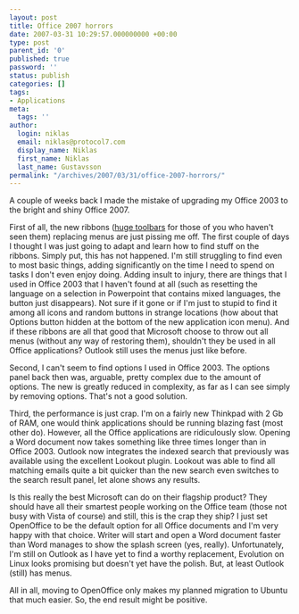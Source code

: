 ```yaml
---
layout: post
title: Office 2007 horrors
date: 2007-03-31 10:29:57.000000000 +00:00
type: post
parent_id: '0'
published: true
password: ''
status: publish
categories: []
tags:
- Applications
meta:
  tags: ''
author:
  login: niklas
  email: niklas@protocol7.com
  display_name: Niklas
  first_name: Niklas
  last_name: Gustavsson
permalink: "/archives/2007/03/31/office-2007-horrors/"
---
```

A couple of weeks back I made the mistake of upgrading my Office 2003 to the bright and shiny Office 2007.

First of all, the new ribbons ([huge toolbars](http://www.thegsblog.com/?p=113) for those of you who haven't seen them) replacing menus are just pissing me off. The first couple of days I thought I was just going to adapt and learn how to find stuff on the ribbons. Simply put, this has not happened. I'm still struggling to find even to most basic things, adding significantly on the time I need to spend on tasks I don't even enjoy doing. Adding insult to injury, there are things that I used in Office 2003 that I haven't found at all (such as resetting the language on a selection in Powerpoint that contains mixed languages, the button just disappears). Not sure if it gone or if I'm just to stupid to find it among all icons and random buttons in strange locations (how about that Options button hidden at the bottom of the new application icon menu). And if these ribbons are all that good that Microsoft choose to throw out all menus (without any way of restoring them), shouldn't they be used in all Office applications? Outlook still uses the menus just like before.

Second, I can't seem to find options I used in Office 2003. The options panel back then was, arguable, pretty complex due to the amount of options. The new is greatly reduced in complexity, as far as I can see simply by removing options. That's not a good solution.

Third, the performance is just crap. I'm on a fairly new Thinkpad with 2 Gb of RAM, one would think applications should be running blazing fast (most other do). However, all the Office applications are ridiculously slow. Opening a Word document now takes something like three times longer than in Office 2003. Outlook now integrates the indexed search that previously was available using the excellent Lookout plugin. Lookout was able to find all matching emails quite a bit quicker than the new search even switches to the search result panel, let alone shows any results.

Is this really the best Microsoft can do on their flagship product? They should have all their smartest people working on the Office team (those not busy with Vista of course) and still, this is the crap they ship? I just set OpenOffice to be the default option for all Office documents and I'm very happy with that choice. Writer will start and open a Word document faster than Word manages to show the splash screen (yes, really). Unfortunately, I'm still on Outlook as I have yet to find a worthy replacement, Evolution on Linux looks promising but doesn't yet have the polish. But, at least Outlook (still) has menus.

All in all, moving to OpenOffice only makes my planned migration to Ubuntu that much easier. So, the end result might be positive.

